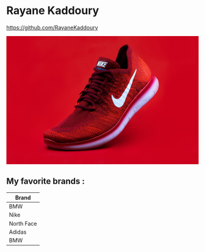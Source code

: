 # Rayane Kaddoury

https://github.com/RayaneKaddoury



![Nike](shoe1.jpg)

## My favorite brands :

| Brand         |
| ------------- |
| BMW           |
| Nike          |
| North Face    |
| Adidas        |
| BMW           |